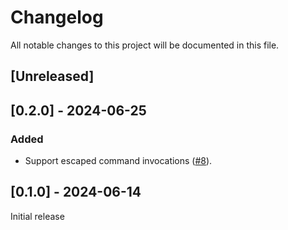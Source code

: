 # Changelog

All notable changes to this project will be documented in this file.

## [Unreleased]

## [0.2.0] - 2024-06-25

### Added

- Support escaped command invocations ([#8]).

[#8]: https://github.com/stackabletech/config-utils/pull/8

## [0.1.0] - 2024-06-14

Initial release
